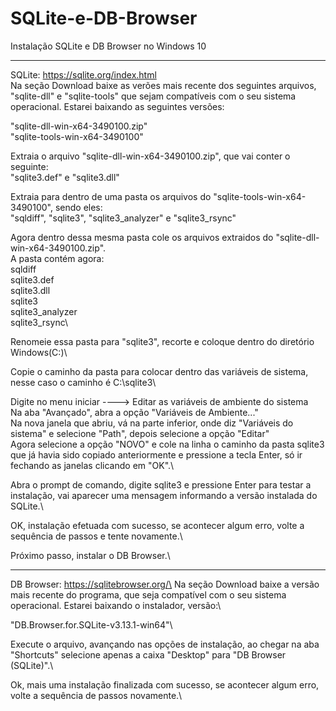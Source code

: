 # SQLite-e-DB-Browser
Instalação SQLite e DB Browser no Windows 10

------------------------------------------------------------------------------------------------------------------------------------------

SQLite: https://sqlite.org/index.html  
Na seção Download baixe as verões mais recente dos seguintes arquivos, "sqlite-dll" e "sqlite-tools" que sejam compatíveis com o seu sistema operacional. Estarei baixando as seguintes versões:  

"sqlite-dll-win-x64-3490100.zip"\
"sqlite-tools-win-x64-3490100"  

Extraia o arquivo "sqlite-dll-win-x64-3490100.zip", que vai conter o seguinte:\
  "sqlite3.def" e "sqlite3.dll"

Extraia para dentro de uma pasta os arquivos do "sqlite-tools-win-x64-3490100", sendo eles:\
  "sqldiff", "sqlite3", "sqlite3_analyzer" e "sqlite3_rsync"

Agora dentro dessa mesma pasta cole os arquivos extraidos do "sqlite-dll-win-x64-3490100.zip".\
A pasta contém agora:\
  sqldiff\
  sqlite3.def\
  sqlite3.dll\
  sqlite3\
  sqlite3_analyzer\
  sqlite3_rsync\

Renomeie essa pasta para "sqlite3", recorte e coloque dentro do diretório Windows(C:)\

Copie o caminho da pasta para colocar dentro das variáveis de sistema, nesse caso o caminho é C:\sqlite3\

Digite no menu iniciar ----> Editar as variáveis de ambiente do sistema\
Na aba "Avançado", abra a opção "Variáveis de Ambiente..."\
Na nova janela que abriu, vá na parte inferior, onde diz "Variáveis do sistema" e selecione "Path", depois selecione a opção "Editar"\
Agora selecione a opção "NOVO" e cole na linha o caminho da pasta sqlite3 que já havia sido copiado anteriormente e pressione a tecla Enter, só ir fechando as janelas clicando em "OK".\

Abra o prompt de comando, digite sqlite3 e pressione Enter para testar a instalação, vai aparecer uma mensagem informando a versão instalada do SQLite.\

OK, instalação efetuada com sucesso, se acontecer algum erro, volte a sequência de passos e tente novamente.\

Próximo passo, instalar o DB Browser.\

------------------------------------------------------------------------------------------------------------------------------------------

DB Browser: https://sqlitebrowser.org/\
Na seção Download baixe a versão mais recente do programa, que seja compatível com o seu sistema operacional. Estarei baixando o instalador, versão:\

"DB.Browser.for.SQLite-v3.13.1-win64"\

Execute o arquivo, avançando nas opções de instalação, ao chegar na aba "Shortcuts" selecione apenas a caixa "Desktop" para "DB Browser (SQLite)".\

Ok, mais uma instalação finalizada com sucesso, se acontecer algum erro, volte a sequência de passos novamente.\
